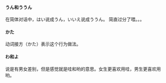 
#### うん和ううん
在简体对话中，はい说成うん，いいえ说成ううん。
简直过分了喂。。。



#### かた
动词接方（かた）表示这个行为做法。


#### わ和よ
说是有男女差别，但是感觉就是哇和哟的意思。女生更喜欢用哇，男生更喜欢用哟。



